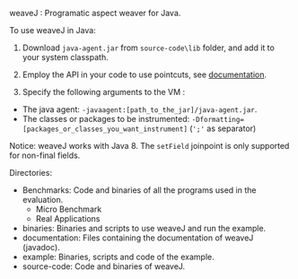 weaveJ
:	Programatic aspect weaver for Java.



To use weaveJ in Java:

1. Download `java-agent.jar` from `source-code\lib` folder, and add it to your system classpath.

2. Employ the API in your code to use pointcuts, see [documentation](http://htmlpreview.github.com/?https://github.com/ComputationalReflection/weaveJ/blob/master/documentation/index.html).

3. Specify the following arguments to the VM :
  * The java agent: `-javaagent:[path_to_the_jar]/java-agent.jar`.
  * The classes or packages to be instrumented: `-Dformatting=[packages_or_classes_you_want_instrument]`  (`';'` as separator)

Notice: 
weaveJ works with Java 8. The `setField` joinpoint is only supported for non-final fields.

Directories:

 * Benchmarks: Code and binaries of all the programs used in the evaluation.
   * Micro Benchmark
   * Real Applications
 * binaries: Binaries and scripts to use weaveJ and run the example.
 * documentation: Files containing the documentation of weaveJ (javadoc).
 * example: Binaries, scripts and code of the example.
 * source-code: Code and binaries of weaveJ.
